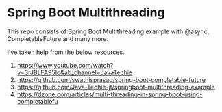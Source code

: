 # Spring Boot Multithreading
This repo consists of Spring Boot Multithreading example with @async, CompletableFuture and many more.

I've taken help from the below resources.

1. https://www.youtube.com/watch?v=3rJBLFA95Io&ab_channel=JavaTechie 
2. https://github.com/swathisprasad/spring-boot-completable-future 
3. https://github.com/Java-Techie-jt/springboot-multithreading-example 
4. https://dzone.com/articles/multi-threading-in-spring-boot-using-completablefu 

